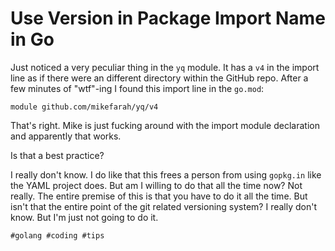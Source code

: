 # Use Version in Package Import Name in Go

Just noticed a very peculiar thing in the `yq` module. It has a `v4` in
the import line as if there were an different directory within the
GitHub repo. After a few minutes of "wtf"-ing I found this import line
in the `go.mod`:

```
module github.com/mikefarah/yq/v4
```

That's right. Mike is just fucking around with the import module
declaration and apparently that works.

Is that a best practice?

I really don't know. I do like that this frees a person from using
`gopkg.in` like the YAML project does. But am I willing to do that all
the time now? Not really. The entire premise of this is that you have to
do it all the time. But isn't that the entire point of the git related
versioning system? I really don't know. But I'm just not going to do it.

    #golang #coding #tips
